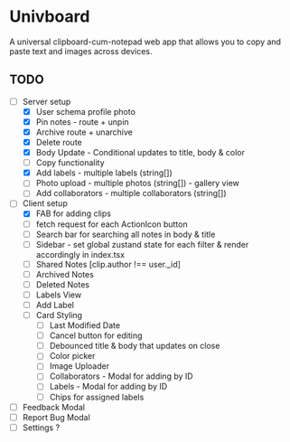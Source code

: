 # Univboard
A universal clipboard-cum-notepad web app that allows you to copy and paste text and images across devices.

## TODO
- [ ] Server setup
  - [x] User schema profile photo
  - [x] Pin notes - route + unpin
  - [x] Archive route + unarchive
  - [x] Delete route
  - [x] Body Update - Conditional updates to title, body & color
  - [ ] Copy functionality
  - [x] Add labels - multiple labels (string[])
  - [ ] Photo upload - multiple photos (string[]) - gallery view
  - [ ] Add collaborators - multiple collaborators (string[])
- [ ] Client setup
  - [x]  FAB for adding clips
  - [ ]  fetch request for each ActionIcon button
  - [ ]  Search bar for searching all notes in body & title
  - [ ]  Sidebar - set global zustand state for each filter & render accordingly in index.tsx
    - [ ]  Shared Notes [clip.author !== user._id]
    - [ ]  Archived Notes
    - [ ]  Deleted Notes
    - [ ]  Labels View
    - [ ]  Add Label
  - [ ] Card Styling
    - [ ] Last Modified Date
    - [ ] Cancel button for editing
    - [ ] Debounced title & body that updates on close
    - [ ] Color picker
    - [ ] Image Uploader
    - [ ] Collaborators - Modal for adding by ID
    - [ ] Labels - Modal for adding by ID
    - [ ] Chips for assigned labels
- [ ] Feedback Modal
- [ ] Report Bug Modal
- [ ] Settings ? 